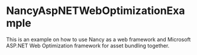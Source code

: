 NancyAspNETWebOptimizationExample
=================================

This is an example on how to use Nancy as a web framework and Microsoft ASP.NET Web Optimization framework for asset bundling together.
